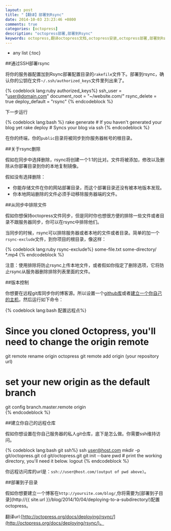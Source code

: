 ```yaml
---
layout: post
title: "【翻译】部署到Rsync"
date: 2014-10-03 23:23:46 +0800
comments: true
categories: [octopress]
description: "octopress部署,部署到Rsync"
keywords: octopress,翻译octopress文档,octopress安装,octopress部署,部署到Rsync
---
```


* any list
{:toc}  

##通过SSH部署rsync  

将你的服务器配置加到Rsync部署配置目录的`rakefile`文件下。部署到rsync，确认你的公钥在文件`~/.ssh/authorized_keys`文件里列出来了。  

{% codeblock  lang:ruby authorized_keys%}
ssh_user       = "user@domain.com"
document_root  = "~/website.com/"
rsync_delete   = true
deploy_default = "rsync"
{% endcodeblock %}  

下一步运行  

{% codeblock  lang:bash %}
rake generate   # If you haven't generated your blog yet
rake deploy     # Syncs your blog via ssh
{% endcodeblock %}   


<!-- more --> 


在你的终端，你的`public`目录将被同步到你服务器帐号的根目录。  

##关于rsync删除  

假如在同步中选择删除，rsync将创建一个1:1的比对。文件将被添加，修改以及删除从你部署目录到你的本地复制镜像。  

假如没有选择删除：  

*  你能存储文件在你的网站部署目录，而这个部署目录还没有被本地版本发现。
*  你本地网站删除的文件必须手动移除服务器端的文件。  

##从同步中排除文件  

假如你想保持octopress文件同步，但是同时你也想很方便的排除一些文件或者目录不跟服务器同步，你可以在rsync中排除他们。  

当同步的时候，rsync可以排除服务器或者本地的文件或者目录。简单的加一个`rsync-exclude`文件，到你项目的根目录，像这样：  

{% codeblock  lang:ruby rsync-exclude%}
some-file.txt
some-directory/
*.mp4
{% endcodeblock %}  

注意：使用排除将防止rsync上传本地文件，或者假如你指定了删除选项，它将防止rsync从服务器删除排除列表里面的文件。  

##版本控制  

你想要在远程git库同步你的博客源。所以设置一个[github库](https://github.com/new)或者[建立一个你自己的主机](#section-2)，然后运行如下命令：  

{% codeblock  lang:bash 配置远程点%}
# Since you cloned Octopress, you'll need to change the origin remote
git remote rename origin octopress
git remote add origin (your repository url)
# set your new origin as the default branch
git config branch.master.remote origin  
{% endcodeblock %}   

##建立你自己的远程仓库  

假如你想设置在你自己服务器的私人git仓库，底下是怎么做。你需要ssh维持访问。  

{% codeblock  lang:bash git ssh%}
ssh user@host.com
mkdir -p git/octopress.git
cd git/octopress.git
git init --bare
pwd  # print the working directory, you'll need it below.
logout
{% endcodeblock %}   

你远程访问库的url是：`ssh://user@host.com/(output of pwd above)`。  

##部署到子目录  

假如你想要建立一个博客在`http://yoursite.com/blog/`,你将需要为[部署到子目录](http://{{ site.url }}/blog/2014/10/04/deploying-to-a-subdirectory/)配置octopress。  

翻译url:[http://octopress.org/docs/deploying/rsync/](http://octopress.org/docs/deploying/rsync/)。   